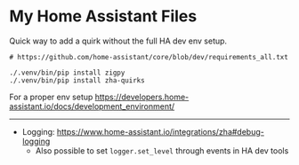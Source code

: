 # My Home Assistant Files

Quick way to add a quirk without the full HA dev env setup.

```
# https://github.com/home-assistant/core/blob/dev/requirements_all.txt

./.venv/bin/pip install zigpy
./.venv/bin/pip install zha-quirks
```

For a proper env setup
https://developers.home-assistant.io/docs/development_environment/

---

- Logging: https://www.home-assistant.io/integrations/zha#debug-logging
  - Also possible to set `logger.set_level` through events in HA dev tools

